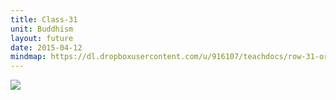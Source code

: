 ```yaml
---
title: Class-31
unit: Buddhism
layout: future
date: 2015-04-12
mindmap: https://dl.dropboxusercontent.com/u/916107/teachdocs/row-31-ordo.png
---
```


![](https://dl.dropboxusercontent.com/u/916107/teachdocs/row-31-ordo.png)

